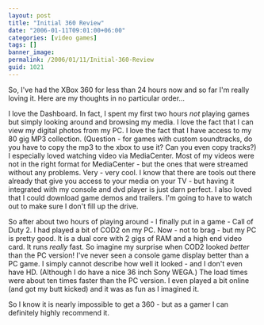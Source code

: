 ```yaml
---
layout: post
title: "Initial 360 Review"
date: "2006-01-11T09:01:00+06:00"
categories: [video games]
tags: []
banner_image: 
permalink: /2006/01/11/Initial-360-Review
guid: 1021
---
```


So, I've had the XBox 360 for less than 24 hours now and so far I'm really loving it. Here are my thoughts in no particular order...

I love the Dashboard. In fact, I spent my first two hours <i>not</i> playing games but simply looking around and browsing my media. I love the fact that I can view my digital photos from my PC. I love the fact that I have access to my 80 gig MP3 collection. (Question - for games with custom soundtracks, do you have to copy the mp3 to the xbox to use it? Can you even copy tracks?) I especially loved watching video via MediaCenter. Most of my videos were not in the right format for MediaCenter - but the ones that were streamed without any problems. Very - very cool. I know that there are tools out there already that give you access to your media on your TV - but having it integrated with my console and dvd player is just darn perfect. I also loved that I could download game demos and trailers. I'm going to have to watch out to make sure I don't fill up the drive. 

So after about two hours of playing around - I finally put in a game - Call of Duty 2. I had played a bit of COD2 on my PC. Now - not to brag - but my PC is pretty good. It is a dual core with 2 gigs of RAM and a high end video card. It runs <i>really</i> fast. So imagine my surprise when COD2 looked <i>better</i> than the PC version! I've never seen a console game display better than a PC game. I simply cannot describe how well it looked - and I don't even have HD. (Although I do have a nice 36 inch Sony WEGA.) The load times were about ten times faster than the PC version. I even played a bit online (and got my butt kicked) and it was as fun as I imagined it.

So I know it is nearly impossible to get a 360 - but as a gamer I can definitely highly recommend it.